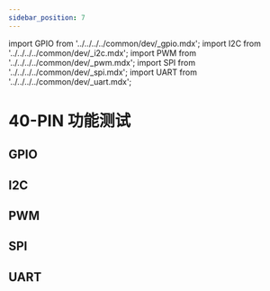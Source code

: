 ```yaml
---
sidebar_position: 7
---
```


import GPIO from '../../../../common/dev/\_gpio.mdx';
import I2C from '../../../../common/dev/\_i2c.mdx';
import PWM from '../../../../common/dev/\_pwm.mdx';
import SPI from '../../../../common/dev/\_spi.mdx';
import UART from '../../../../common/dev/\_uart.mdx';

# 40-PIN 功能测试

## GPIO

<GPIO product_name="Radxa ROCK 2F" model="rock-2f" gpio_pin="3" chip="4" line="0" gpio_connection="/img/rock2f/led_connection.webp" />

## I2C

<I2C product_name="Radxa ROCK 2F" model="rock-2f" i2c_overlay_name="I2C0-M1" sda_pin="PIN_3" scl_pin="PIN_5" i2c_connection="/img/rock2f/rock-2f-i2c-connection.webp" />

## PWM

<PWM product_name="Radxa ROCK 2F" model="rock-2f" pwm_name="PWM0_M0" pwm_pin="PIN_32" chip="0" pwm_connection="/img/rock2f/pwm_connection.webp" />

## SPI

<SPI product_name="Radxa ROCK 2F" model="rock-2f" spi_overlay_name="Enable spidev on SPI0 over CS1" spidev="/dev/spidev0.0" spi_mosi="PIN_19" spi_miso="PIN_21" spi_connection="/img/rock2f/spi_connection.webp" />

## UART

<UART product_name="Radxa ROCK 2F" model="rock-2f" uart1_name="UART1-M0" uart_dev1="ttyS1" tx1_pin="PIN_7" rx1_pin="PIN_40" uart2_name="UART3-M0" uart_dev2="ttyS3" tx2_pin="PIN_18" rx2_pin="PIN_16" uart_connection="/img/rock2f/rock2f-uart-loop.webp" two_uart_connection="/img/rock2f/rock2f-two-uart-connection.webp" />

